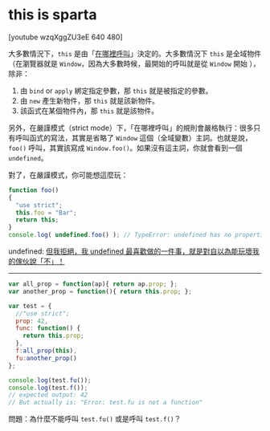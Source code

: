 # this is sparta

[youtube wzqXggZU3eE 640 480]

大多數情況下，`this` 是由「[在哪裡呼叫](https://ithelp.ithome.com.tw/articles/10193193)」決定的。大多數情況下 `this` 是全域物件（在瀏覽器就是 `Window`，因為大多數時候，最開始的呼叫就是從 `Window` 開始 ），除非：

1. 由 `bind` or `apply` 綁定指定參數，那 `this` 就是被指定的參數。
2. 由 `new` 產生新物件，那 `this` 就是該新物件。
3. 該函式在某個物件內，那 `this` 就是該物件。

另外，在嚴謹模式（strict mode）下，「在哪裡呼叫」的規則會嚴格執行：很多只有呼叫函式的寫法，其實是省略了 `Window` 這個（全域變數）主詞。也就是說，`foo()` 呼叫，其實該寫成 `Window.foo()`。如果沒有這主詞，你就會看到一個 `undefined`。

對了，在嚴謹模式，你可能想這麼玩：

```javascript
function foo()
{
  "use strict";
  this.foo = "Bar";
  return this;
}
console.log( undefined.foo() ); // TypeError: undefined has no properties
```

undefined: [但我拒絕，我 undefined 最喜歡做的一件事，就是對自以為能玩壞我的傢伙說「不」！](https://developer.mozilla.org/zh-TW/docs/Web/JavaScript/Reference/Errors/No_properties)

---

```javascript
var all_prop = function(ap){ return ap.prop; };
var another_prop = function(){ return this.prop; };

var test = {
  //"use strict";
  prop: 42,
  func: function() {
    return this.prop;
  },
  f:all_prop(this),
  fu:another_prop()
};

console.log(test.fu());
console.log(test.f());
// expected output: 42
// But actually is: "Error: test.fu is not a function"
```

問題：為什麼不能呼叫 `test.fu()` 或是呼叫 `test.f()`？